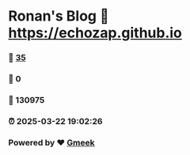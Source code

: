 # Ronan's Blog :link: https://echozap.github.io 
### :page_facing_up: [35](https://echozap.github.io/tag.html) 
### :speech_balloon: 0 
### :hibiscus: 130975 
### :alarm_clock: 2025-03-22 19:02:26 
### Powered by :heart: [Gmeek](https://github.com/Meekdai/Gmeek)
